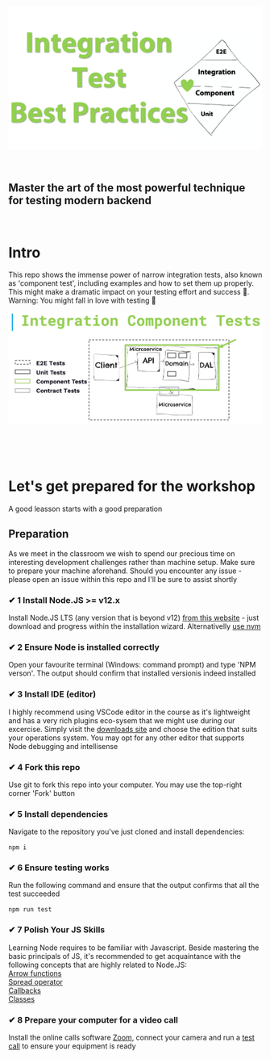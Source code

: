 ![Header](./graphics/main-header.png "Component Tests")

<br/>

## Master the art of the most powerful technique for testing modern backend


<br/>

# Intro

This repo shows the immense power of narrow integration tests, also known as 'component test', including examples and how to set them up properly. This might make a dramatic impact on your testing effort and success 🚀. Warning: You might fall in love with testing 💚

![Header](/graphics/component-diagram.jpg "Component Tests")

<br/><br/><br/>

# Let's get prepared for the workshop
A good leasson starts with a good preparation


## Preparation
As we meet in the classroom we wish to spend our precious time on interesting development challenges rather than machine setup. Make sure to prepare your machine aforehand. Should you encounter any issue - please open an issue within this repo and I'll be sure to assist shortly

### ✔ 1 Install Node.JS >= v12.x
Install Node.JS LTS (any version that is beyond v12) [from this website](https://nodejs.org/en/) - just download and progress within the installation wizard. Alternativelly [use nvm](https://github.com/nvm-sh/nvm)

### ✔ 2 Ensure Node is installed correctly
Open your favourite terminal (Windows: command prompt) and type 'NPM verson'. The output should confirm that installed versionis indeed installed

### ✔ 3 Install IDE (editor)
I highly recommend using VSCode editor in the course as it's lightweight and has a very rich plugins eco-sysem that we might use during our excercise. Simply visit the [downloads site](https://code.visualstudio.com/download) and choose the edition that suits your operations system. You may opt for any other editor that supports Node debugging and intellisense

### ✔ 4 Fork this repo
Use git to fork this repo into your computer. You may use the top-right corner 'Fork' button

### ✔ 5 Install dependencies
Navigate to the repository you've just cloned and install dependencies:

```
npm i
```

### ✔ 6 Ensure testing works
Run the following command and ensure that the output confirms that all the test succeeded

```
npm run test

```

### ✔ 7 Polish Your JS Skills
Learning Node requires to be familiar with Javascript. Beside mastering the basic principals of JS, it's recommended to get acquaintance with the following concepts that are highly related to Node.JS:
<br/>
[Arrow functions](https://developer.mozilla.org/en-US/docs/Web/JavaScript/Reference/Functions/Arrow_functions)
<br/>
[Spread operator](https://developer.mozilla.org/en-US/docs/Web/JavaScript/Reference/Operators/Spread_syntax)
<br/>
[Callbacks](https://developer.mozilla.org/en-US/docs/Glossary/Callback_function)
<br/>
[Classes](https://developer.mozilla.org/en-US/docs/Web/JavaScript/Reference/Classes)

### ✔ 8 Prepare your computer for a video call
Install the online calls software [Zoom](https://zoom.us/download), connect your camera and run a [test call](https://zoom.us/test) to ensure your equipment is ready
<!--stackedit_data:
eyJoaXN0b3J5IjpbLTE1NjUyNjk5MjhdfQ==
-->